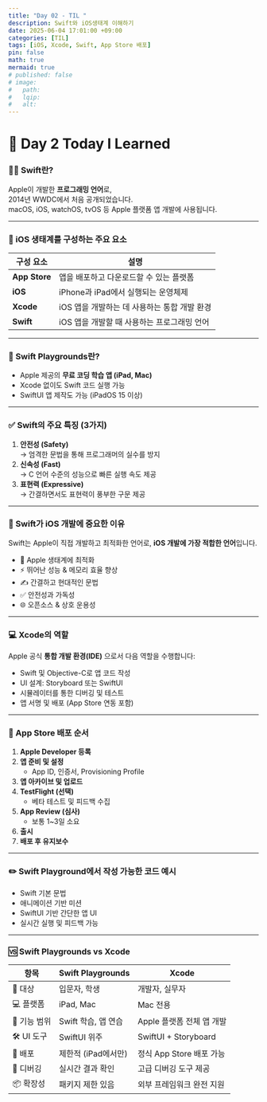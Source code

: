 ```yaml
---
title: "Day 02 - TIL "
description: Swift와 iOS생태계 이해하기
date: 2025-06-04 17:01:00 +09:00
categories: [TIL]
tags: [iOS, Xcode, Swift, App Store 배포]
pin: false
math: true
mermaid: true
# published: false
# image:
#   path:
#   lqip: 
#   alt:
---
```


# 📘 Day 2 Today I Learned


### 🧑‍💻 Swift란?

Apple이 개발한 **프로그래밍 언어**로,  
2014년 WWDC에서 처음 공개되었습니다.  
macOS, iOS, watchOS, tvOS 등 Apple 플랫폼 앱 개발에 사용됩니다.

---

### 🍏 iOS 생태계를 구성하는 주요 요소

| 구성 요소       | 설명                                             |
|----------------|--------------------------------------------------|
| **App Store**  | 앱을 배포하고 다운로드할 수 있는 플랫폼         |
| **iOS**        | iPhone과 iPad에서 실행되는 운영체제             |
| **Xcode**      | iOS 앱을 개발하는 데 사용하는 통합 개발 환경    |
| **Swift**      | iOS 앱을 개발할 때 사용하는 프로그래밍 언어     |

---

### 🧪 Swift Playgrounds란?

- Apple 제공의 **무료 코딩 학습 앱 (iPad, Mac)**
- Xcode 없이도 Swift 코드 실행 가능
- SwiftUI 앱 제작도 가능 (iPadOS 15 이상)

---

### ✅ Swift의 주요 특징 (3가지)

1. **안전성 (Safety)**  
   → 엄격한 문법을 통해 프로그래머의 실수를 방지  
2. **신속성 (Fast)**  
   → C 언어 수준의 성능으로 빠른 실행 속도 제공  
3. **표현력 (Expressive)**  
   → 간결하면서도 표현력이 풍부한 구문 제공

---

### 📱 Swift가 iOS 개발에 중요한 이유

Swift는 Apple이 직접 개발하고 최적화한 언어로, **iOS 개발에 가장 적합한 언어**입니다.  

- 🍎 Apple 생태계에 최적화  
- ⚡ 뛰어난 성능 & 메모리 효율 향상  
- ✍️ 간결하고 현대적인 문법  
- ✅ 안전성과 가독성  
- 🌐 오픈소스 & 상호 운용성  

---

### 💻 Xcode의 역할

Apple 공식 **통합 개발 환경(IDE)** 으로서 다음 역할을 수행합니다:

- Swift 및 Objective-C로 앱 코드 작성  
- UI 설계: Storyboard 또는 SwiftUI  
- 시뮬레이터를 통한 디버깅 및 테스트  
- 앱 서명 및 배포 (App Store 연동 포함)

---

### 🚀 App Store 배포 순서

1. **Apple Developer 등록**  
2. **앱 준비 및 설정**  
   - App ID, 인증서, Provisioning Profile  
3. **앱 아카이브 및 업로드**  
4. **TestFlight (선택)**  
   - 베타 테스트 및 피드백 수집  
5. **App Review (심사)**  
   - 보통 1~3일 소요  
6. **출시**  
7. **배포 후 유지보수**

---

### ✏️ Swift Playground에서 작성 가능한 코드 예시

- Swift 기본 문법  
- 애니메이션 기반 미션  
- SwiftUI 기반 간단한 앱 UI  
- 실시간 실행 및 피드백 가능

---

### 🆚 Swift Playgrounds vs Xcode

| 항목              | Swift Playgrounds     | Xcode                         |
|-------------------|------------------------|-------------------------------|
| 🎯 대상           | 입문자, 학생           | 개발자, 실무자                |
| 💻 플랫폼         | iPad, Mac              | Mac 전용                      |
| 🔧 기능 범위       | Swift 학습, 앱 연습     | Apple 플랫폼 전체 앱 개발     |
| 🛠 UI 도구        | SwiftUI 위주           | SwiftUI + Storyboard          |
| 🚀 배포           | 제한적 (iPad에서만)     | 정식 App Store 배포 가능     |
| 🐞 디버깅         | 실시간 결과 확인       | 고급 디버깅 도구 제공         |
| 📦 확장성         | 패키지 제한 있음        | 외부 프레임워크 완전 지원     |